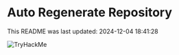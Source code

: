 # Auto Regenerate Repository

This README was last updated: 2024-12-04 18:41:28

 ![TryHackMe](https://tryhackme.com/badge/533634)